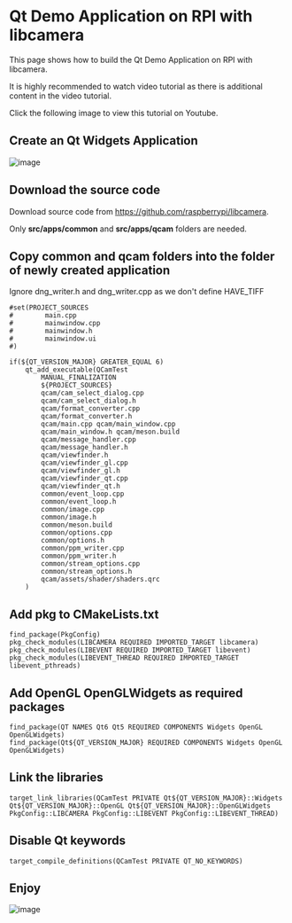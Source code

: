 # Qt Demo Application on RPI with libcamera
This page shows how to build the Qt Demo Application on RPI with libcamera. 

It is highly recommended to watch video tutorial as there is additional content in the video tutorial.

Click the following image to view this tutorial on Youtube.

## Create an Qt Widgets Application
![image](https://github.com/user-attachments/assets/3d1fb799-b80b-451b-afd0-d1f6a776da18)

## Download the source code
Download source code from https://github.com/raspberrypi/libcamera. 

Only **src/apps/common** and **src/apps/qcam** folders are needed.

## Copy **common** and **qcam** folders into the folder of newly created application
Ignore dng_writer.h and dng_writer.cpp as we don't define HAVE_TIFF
```
#set(PROJECT_SOURCES
#        main.cpp
#        mainwindow.cpp
#        mainwindow.h
#        mainwindow.ui
#)

if(${QT_VERSION_MAJOR} GREATER_EQUAL 6)
    qt_add_executable(QCamTest
        MANUAL_FINALIZATION
        ${PROJECT_SOURCES}
        qcam/cam_select_dialog.cpp
        qcam/cam_select_dialog.h
        qcam/format_converter.cpp
        qcam/format_converter.h
        qcam/main.cpp qcam/main_window.cpp
        qcam/main_window.h qcam/meson.build
        qcam/message_handler.cpp
        qcam/message_handler.h
        qcam/viewfinder.h
        qcam/viewfinder_gl.cpp
        qcam/viewfinder_gl.h
        qcam/viewfinder_qt.cpp
        qcam/viewfinder_qt.h
        common/event_loop.cpp
        common/event_loop.h
        common/image.cpp
        common/image.h
        common/meson.build
        common/options.cpp
        common/options.h
        common/ppm_writer.cpp
        common/ppm_writer.h
        common/stream_options.cpp
        common/stream_options.h
        qcam/assets/shader/shaders.qrc
    )
```

## Add pkg to **CMakeLists.txt**
```
find_package(PkgConfig)
pkg_check_modules(LIBCAMERA REQUIRED IMPORTED_TARGET libcamera)
pkg_check_modules(LIBEVENT REQUIRED IMPORTED_TARGET libevent)
pkg_check_modules(LIBEVENT_THREAD REQUIRED IMPORTED_TARGET libevent_pthreads)
```

## Add **OpenGL OpenGLWidgets** as required packages
```
find_package(QT NAMES Qt6 Qt5 REQUIRED COMPONENTS Widgets OpenGL OpenGLWidgets)
find_package(Qt${QT_VERSION_MAJOR} REQUIRED COMPONENTS Widgets OpenGL OpenGLWidgets)
```

## Link the libraries
```
target_link_libraries(QCamTest PRIVATE Qt${QT_VERSION_MAJOR}::Widgets Qt${QT_VERSION_MAJOR}::OpenGL Qt${QT_VERSION_MAJOR}::OpenGLWidgets PkgConfig::LIBCAMERA PkgConfig::LIBEVENT PkgConfig::LIBEVENT_THREAD)
```

## Disable Qt keywords
```
target_compile_definitions(QCamTest PRIVATE QT_NO_KEYWORDS)
```

## Enjoy
![image](https://github.com/user-attachments/assets/d8603a98-a0b4-4448-9aa4-d3149f28b4c3)
